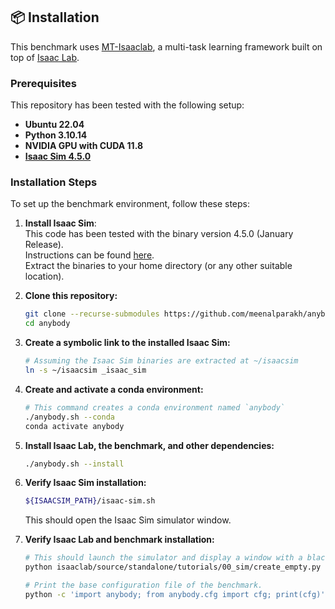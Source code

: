 ## 📦 Installation

This benchmark uses [MT-Isaaclab](https://github.com/meenalparakh/MT-IsaacLab/tree/develop), a multi-task learning framework built on top of [Isaac Lab](https://isaac-sim.github.io/IsaacLab/main/index.html).

### Prerequisites

This repository has been tested with the following setup:

- **Ubuntu 22.04**
- **Python 3.10.14**
- **NVIDIA GPU with CUDA 11.8**
- [**Isaac Sim 4.5.0**](https://developer.nvidia.com/isaac-sim)

### Installation Steps

To set up the benchmark environment, follow these steps:

1. **Install Isaac Sim**:  
   This code has been tested with the binary version 4.5.0 (January Release).  
   Instructions can be found [here](https://docs.isaacsim.omniverse.nvidia.com/4.5.0/installation/download.html).  
   Extract the binaries to your home directory (or any other suitable location).

2. **Clone this repository:**

   ```bash
   git clone --recurse-submodules https://github.com/meenalparakh/anybody.git
   cd anybody
   ```

3. **Create a symbolic link to the installed Isaac Sim:**

   ```bash
   # Assuming the Isaac Sim binaries are extracted at ~/isaacsim
   ln -s ~/isaacsim _isaac_sim
   ```

4. **Create and activate a conda environment:**

   ```bash
   # This command creates a conda environment named `anybody`
   ./anybody.sh --conda
   conda activate anybody
   ```

5. **Install Isaac Lab, the benchmark, and other dependencies:**

   ```bash
   ./anybody.sh --install
   ```

6. **Verify Isaac Sim installation:**

   ```bash
   ${ISAACSIM_PATH}/isaac-sim.sh
   ```

   This should open the Isaac Sim simulator window.

7. **Verify Isaac Lab and benchmark installation:**

   ```bash
   # This should launch the simulator and display a window with a black ground plane.
   python isaaclab/source/standalone/tutorials/00_sim/create_empty.py

   # Print the base configuration file of the benchmark.
   python -c 'import anybody; from anybody.cfg import cfg; print(cfg)'
   ```
